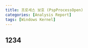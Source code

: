 ```yaml
---
title: 프로세스 보호 (PspProcessOpen)
categories: [Analysis Report]
tags: [Windows Kernel]
---
```


## 1234